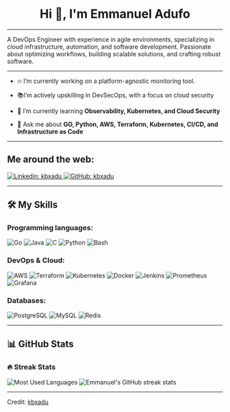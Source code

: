 <h1 align="center">Hi 👋, I'm Emmanuel Adufo</h1>
<hr>
<p align="left"> A DevOps Engineer with experience in agile environments, specializing in cloud infrastructure, automation, and software development. Passionate about optimizing workflows, building scalable solutions, and crafting robust software.</p>
<hr>
<ul>
<li>
<p>🔥 I’m currently working on a platform-agnostic monitoring tool.</p>
</li>
<li>
<p>📚I’m actively upskilling in DevSecOps, with a focus on cloud security</p>
</li>
<li>
<p>🌱 I’m currently learning <strong>Observability, Kubernetes,  and Cloud Security</strong></p>
</li>
<li>
<p>💬 Ask me about <strong>GO, Python, AWS, Terraform, Kubernetes, CI/CD, and Infrastructure as Code</strong></p>
</li>
</ul>
<hr>
<h2 id="me-around-the-web">Me around the web:</h2>
<p>
<a href="https://www.linkedin.com/in/kbxadu/">
<img src="https://img.shields.io/badge/-kbxadu-blue?style=flat-square&logo=Linkedin&logoColor=white" alt="Linkedin: kbxadu">
</a>
<a href="https://github.com/kbxadu">
<img src="https://img.shields.io/github/followers/kbxadu?label=follow&style=social" alt="GitHub: kbxadu">
</a>
</p>
<hr>
<h2 id="🛠️-my-skills">🛠️ My Skills</h2>
<h3 id="programming-languages">Programming languages:</h3>
<p>
<img src="https://img.shields.io/badge/-Go-000?&logo=Go" alt="Go">
<img src="https://img.shields.io/badge/-Java-000?&logo=Java" alt="Java">
<img src="https://img.shields.io/badge/-C-000?&logo=C" alt="C">
<img src="https://img.shields.io/badge/-Python-000?&logo=Python" alt="Python">
<img src="https://img.shields.io/badge/-Bash-000?&logo=GNU-Bash" alt="Bash">
</p>
<h3 id="devops--cloud">DevOps & Cloud:</h3>
<p>
<img src="https://img.shields.io/badge/-AWS-000?&logo=Amazon-AWS" alt="AWS">
<img src="https://img.shields.io/badge/-Terraform-000?&logo=Terraform" alt="Terraform">
<img src="https://img.shields.io/badge/-Kubernetes-000?&logo=Kubernetes" alt="Kubernetes">
<img src="https://img.shields.io/badge/-Docker-000?&logo=Docker" alt="Docker">
<img src="https://img.shields.io/badge/-Jenkins-000?&logo=Jenkins" alt="Jenkins">
<img src="https://img.shields.io/badge/-Prometheus-000?&logo=Prometheus" alt="Prometheus">
<img src="https://img.shields.io/badge/-Grafana-000?&logo=Grafana" alt="Grafana">
</p>
<h3 id="databases">Databases:</h3>
<p>
<img src="https://img.shields.io/badge/-PostgreSQL-000?&logo=PostgreSQL" alt="PostgreSQL">
<img src="https://img.shields.io/badge/-MySQL-000?&logo=MySQL" alt="MySQL">
<img src="https://img.shields.io/badge/-Redis-000?&logo=Redis" alt="Redis">
</p>
<hr>
<h2 id="📊-my-github-stats-and-activity">📊 GitHub Stats</h2>

<h3 id="🔥-streak-stats">🔥 Streak Stats</h3>
<p>
  <img alt="Most Used Languages" src="https://github-readme-stats.vercel.app/api/top-langs/?username=kbxadu&langs_count=8&layout=compact&theme=react&hide_border=true&bg_color=1F222E&title_color=F85D7F&icon_color=F8D866">

<img src="https://github-readme-streak-stats.herokuapp.com/?user=kbxadu&theme=tokyonight" alt="Emmanuel's GitHub streak stats">
</p>
<hr>
<p>Credit: <a href="https://github.com/kbxadu">kbxadu</a></p>

